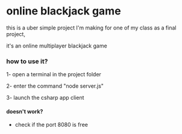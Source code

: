 # online blackjack game

this is a uber simple project I'm making for one of my class as a final project,

it's an online multiplayer blackjack game

### how to use it?

1- open a terminal in the project folder

2- enter the command "node server.js"

3- launch the csharp app client

#### doesn't work?

* check if the port 8080 is free
